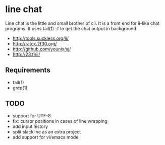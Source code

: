 line chat
=========

Line chat is the little and small brother of cii.  It is a front end for
ii-like chat programs.  It uses tail(1) -f to get the chat output in
background.

 * http://tools.suckless.org/ii/
 * http://ratox.2f30.org/
 * http://github.com/younix/sj/
 * http://23.fi/jj/

Requirements
------------

 * tail(1)
 * grep(1)

TODO
----

 * support for UTF-8
 * fix: cursor positions in cases of line wrapping
 * add input history
 * split slackline as an extra project
 * add support for vi/emacs mode
